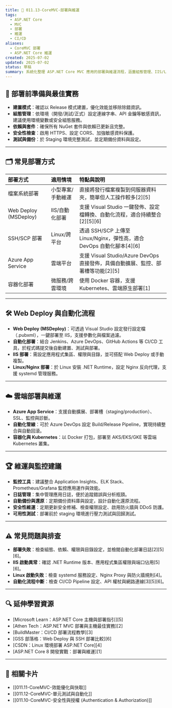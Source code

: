 ```yaml
---
title: 🚀 011.13-CoreMVC-部署與維運
tags:
  - ASP.NET Core
  - MVC
  - 部署
  - 維運
  - CI/CD
aliases:
  - CoreMVC 部署
  - ASP.NET Core 維運
created: 2025-07-02
updated: 2025-07-02
status: 草稿
summary: 系統化整理 ASP.NET Core MVC 應用的部署與維運流程，涵蓋組態管理、IIS/Linux/Azure 部署、自動化持續整合、監控與安全性最佳實務，協助打造穩定可擴充的生產環境。
---
```


## 🚀 部署前準備與最佳實務

- **建置模式**：確認以 Release 模式建置，優化效能並移除除錯資訊。
- **組態管理**：依環境（開發/測試/正式）設定連線字串、API 金鑰等敏感資訊，建議使用環境變數或安全組態服務。
- **依賴與套件**：確保所有 NuGet 套件與依賴已更新且完整。
- **安全性檢查**：啟用 HTTPS、設定 CORS、加強敏感資料保護。
- **測試與備份**：於 Staging 環境完整測試，並定期備份資料與設定。

---
## 🗂️ 常見部署方式

| 部署方式           | 適用情境             | 特點與說明                                                                 |
|:------------------|:--------------------|:--------------------------------------------------------------------------|
| 檔案系統部署      | 小型專案/手動維運    | 直接將發行檔案複製到伺服器資料夾，簡單但人工操作較多[2][5]                     |
| Web Deploy (MSDeploy) | IIS/自動化部署  | 支援 Visual Studio 一鍵發佈、設定檔轉換、自動化流程，適合持續整合[2][5][6]      |
| SSH/SCP 部署      | Linux/跨平台         | 透過 SSH/SCP 上傳至 Linux/Nginx，彈性高，適合 DevOps 自動化腳本[4][6]           |
| Azure App Service | 雲端平台             | 支援 Visual Studio/Azure DevOps 直接發佈，具備自動擴展、監控、部署槽等功能[2][5] |
| 容器化部署        | 微服務/跨雲環境      | 使用 Docker 容器，支援 Kubernetes、雲端原生部署[1]                              |

---
## 🛠️ Web Deploy 與自動化流程

- **Web Deploy (MSDeploy)**：可透過 Visual Studio 設定發行設定檔（.pubxml），一鍵部署至 IIS，支援參數化與檔案過濾。
- **自動化部署**：結合 Jenkins、Azure DevOps、GitHub Actions 等 CI/CD 工具，於程式碼提交後自動建置、測試與部署。
- **IIS 部署**：需設定應用程式集區、權限與目錄，並可搭配 Web Deploy 或手動複製。
- **Linux/Nginx 部署**：於 Linux 安裝 .NET Runtime，設定 Nginx 反向代理，支援 systemd 管理服務。

---
## ☁️ 雲端部署與維運

- **Azure App Service**：支援自動擴展、部署槽（staging/production）、SSL、監控與診斷。
- **自動化管線**：可於 Azure DevOps 設定 Build/Release Pipeline，實現持續整合與自動回滾。
- **容器化與 Kubernetes**：以 Docker 打包，部署至 AKS/EKS/GKE 等雲端 Kubernetes 叢集。

---
## 🏆 維運與監控建議

- **監控工具**：建議整合 Application Insights、ELK Stack、Prometheus/Grafana 監控應用運作與效能。
- **日誌管理**：集中管理應用日誌，便於追蹤錯誤與分析瓶頸。
- **自動備份與還原**：定期備份資料庫與設定，設計自動化還原流程。
- **安全性維運**：定期更新安全修補、檢查權限設定、啟用防火牆與 DDoS 防護。
- **可用性測試**：部署前於 staging 環境進行壓力測試與回歸測試。

---
## ⚠️ 常見問題與排查

- **部署失敗**：檢查組態、依賴、權限與目錄設定，並檢閱自動化部署日誌[2][5][6]。
- **IIS 啟動異常**：確認 .NET Runtime 版本、應用程式集區權限與端口佔用[5][6]。
- **Linux 啟動失敗**：檢查 systemd 服務設定、Nginx Proxy 與防火牆規則[4]。
- **自動化流程中斷**：檢查 CI/CD Pipeline 設定、API 權杖與網路連線[3][5][6]。

---
## 🔍 延伸學習資源

- [Microsoft Learn：ASP.NET Core 主機與部署指引][5]
- [Athen Tech：ASP.NET MVC 部署與主機最佳實務][2]
- [BuildMaster：CI/CD 部署流程教學][3]
- [GSS 部落格：Web Deploy 與 SSH 部署比較][6]
- [CSDN：Linux 環境部署 ASP.NET Core][4]
- [ASP.NET Core 8 開發實戰：部署與維運][1]

---
## 🔗 相關卡片

- [[011.11-CoreMVC-效能優化與快取]]
- [[011.12-CoreMVC-單元測試與自動化]]
- [[011.10-CoreMVC-安全性與授權 (Authentication & Authorization)]]
